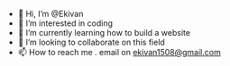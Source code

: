 - 👋 Hi, I’m @Ekivan
- 👀 I’m interested in coding 
- 🌱 I’m currently learning how to build a website 
- 💞️ I’m looking to collaborate on this field 
- 📫 How to reach me . email on ekivan1508@gmail.com

<!---
Ekivan/Ekivan is a ✨ special ✨ repository because its `README.md` (this file) appears on your GitHub profile.
You can click the Preview link to take a look at your changes.
--->
